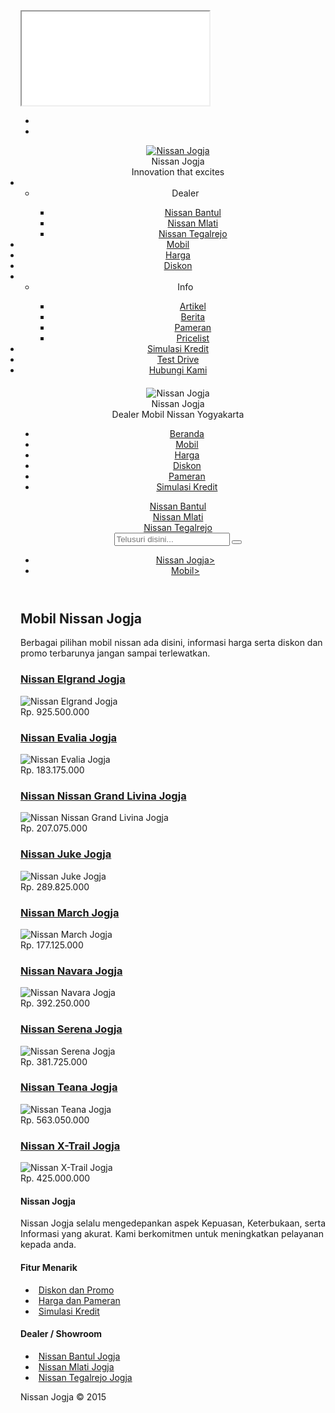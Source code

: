 <!DOCTYPE html><html><head><script type="text/javascript" async defer src="https://apis.google.com/js/platform.js?publisherid=103038403756863833538"></script> <meta http-equiv="content-type" content="text/html; charset=UTF-8" /> <meta name="viewport" content="width=device-width, height=device-height, minimum-scale=1.0, initial-scale=1.0, user-scalable=0" /> <meta name="keywords" content="nissan elgrand jogja,nissan evalia jogja,nissan nissan grand livina jogja,nissan juke jogja,nissan march jogja,nissan navara jogja,nissan serena jogja,nissan teana jogja,nissan x-trail jogja," /> <meta name="description" content="Berbagai pilihan mobil nissan ada disini, informasi harga serta diskon dan promo terbarunya jangan sampai terlewatkan." /> <meta name="copyright" content="Nissan Jogja" /> <meta name="author" content="Nissan Jogja" /> <link rel="publisher" href="https://plus.google.com/103038403756863833538" /> <link rel="canonical" href="http://www.nissanjogja.co.id/mobil/" /> <meta property="og:url" content="http://www.nissanjogja.co.id/mobil/" /> <meta property="og:type" content="" /> <meta property="og:title" content="Mobil Nissan Jogja - Livina, March, Juke, Xtrail Nissan Jogja" /> <meta property="og:description" content="Berbagai pilihan mobil nissan ada disini, informasi harga serta diskon dan promo terbarunya jangan sampai terlewatkan." /> <meta property="og:image" content="" /> <meta property="og:image" content="http://www.nissanjogja.co.id/uploads/mobil/1451298934-nissan-elgrand-jogja.jpg" /> <meta property="og:image" content="http://www.nissanjogja.co.id/uploads/mobil/1451298953-nissan-evalia-jogja.jpg" /> <meta property="og:image" content="http://www.nissanjogja.co.id/uploads/mobil/1451298974-nissan-grand-livina-jogja.jpg" /> <meta property="og:image" content="http://www.nissanjogja.co.id/uploads/mobil/1451298992-nissan-juke-jogja.jpg" /> <meta property="og:image" content="http://www.nissanjogja.co.id/uploads/mobil/1451299013-nissan-march-jogja.jpg" /> <meta property="og:image" content="http://www.nissanjogja.co.id/uploads/mobil/1451299037-nissan-navara-jogja.jpg" /> <meta property="og:image" content="http://www.nissanjogja.co.id/uploads/mobil/1451299065-nissan-serena-jogja.jpg" /> <meta property="og:image" content="http://www.nissanjogja.co.id/uploads/mobil/1451299086-nissan-teana-jogja.jpg" /> <meta property="og:image" content="http://www.nissanjogja.co.id/uploads/mobil/1451299129-nissan-xtrail-jogja.jpg" /> <meta property="og:site_name" content="nissandjogja.com" /><meta name="alexaVerifyID" content="xhdnnuYHFjzghbhwC0LpP1zeVYY"/> <meta property="business:contact_data:street_address" content="Jalan Magelang Km 10, Tridadi, Sleman" /> <meta property="business:contact_data:locality" content="Daerah Istimewa Yogyakarta" /> <meta property="business:contact_data:postal_code" content="55511" /> <meta property="business:contact_data:country_name" content="Indonesia" /> <meta property="place:location:latitude" content="-7.7192646" /> <meta property="place:location:longitude" content="110.3590106" /> <meta name="twitter:card" content="summary" /> <meta name="twitter:url" content="http://www.nissanjogja.co.id/mobil/" /> <meta name="twitter:title" content="Mobil Nissan Jogja - Livina, March, Juke, Xtrail Nissan Jogja" /> <meta name="twitter:description" content="Berbagai pilihan mobil nissan ada disini, informasi harga serta diskon dan promo terbarunya jangan sampai terlewatkan." /> <meta name="twitter:image" content="" /> <meta name="twitter:site" content="@Nissan_Djogja" /> <meta name="twitter:creator" content="@Nissan_Djogja" /><meta name="robots" content="index, follow" /><meta name="googlebot" content="index,follow" /><meta name="msnbot" content="index,follow" /> <!-- TITLE --> <title>Mobil Nissan Jogja - Livina, March, Juke, Xtrail Nissan Jogja</title> <!-- OS SEARCH --> <link rel="search" type="application/opensearchdescription+xml" title="Nissan Jogja" href="http://www.nissanjogja.co.id/opensearch.xml" /> <script type="application/ld+json">{ "@context": "http://schema.org", "@type": "WebSite", "url": "http://www.nissanjogja.co.id/", "potentialAction": { "@type": "SearchAction", "target": "http://www.nissanjogja.co.id/cari/?q={search_term_string}", "query-input": "required name=search_term_string" } }</script> <!-- FAVICON --> <link rel="icon" href="http://www.nissanjogja.co.id/favicon.ico" type="image/x-icon" /> <link rel="shortcut icon" href="http://www.nissanjogja.co.id/favicon.ico" type="image/x-icon" /> <!-- STYLE --> <link rel="stylesheet" type="text/css" href="http://www.nissanjogja.co.id/assets/materialize/css/materialize.min.css" media="screen,projection" /> <link rel="stylesheet" type="text/css" href="http://www.nissanjogja.co.id/assets/font-awesome/css/font-awesome.min.css" /> <link rel="stylesheet" type="text/css" href="http://www.nissanjogja.co.id/assets/style/css/style.css" /> <link rel="stylesheet" type="text/css" href="http://www.nissanjogja.co.id/assets/style/css/border.css" /> <link rel="stylesheet" type="text/css" href="http://www.nissanjogja.co.id/assets/owl.carousel/css/owl.carousel.css" /> <link rel="stylesheet" type="text/css" href="http://www.nissanjogja.co.id/assets/owl.carousel/css/owl.theme.css" /> <link rel="stylesheet" type="text/css" href="http://www.nissanjogja.co.id/assets/owl.carousel/css/owl.transitions.css" /><script type="text/javascript" async defer src="https://apis.google.com/js/platform.js?publisherid=103038403756863833538"></script><script> (function(i,s,o,g,r,a,m){i['GoogleAnalyticsObject']=r;i[r]=i[r]||function(){ (i[r].q=i[r].q||[]).push(arguments)},i[r].l=1*new Date();a=s.createElement(o), m=s.getElementsByTagName(o)[0];a.async=1;a.src=g;m.parentNode.insertBefore(a,m) })(window,document,'script','//www.google-analytics.com/analytics.js','ga'); ga('create', 'UA-73145583-2', 'auto'); ga('send', 'pageview');</script></head><body><!-- Google Tag Manager --><noscript><iframe src="//www.googletagmanager.com/ns.html?id=GTM-PC7NPV"
height="0" width="0" style="display:none;visibility:hidden"></iframe></noscript><script>(function(w,d,s,l,i){w[l]=w[l]||[];w[l].push({'gtm.start':
new Date().getTime(),event:'gtm.js'});var f=d.getElementsByTagName(s)[0],
j=d.createElement(s),dl=l!='dataLayer'?'&l='+l:'';j.async=true;j.src=
'//www.googletagmanager.com/gtm.js?id='+i+dl;f.parentNode.insertBefore(j,f);
})(window,document,'script','dataLayer','GTM-PC7NPV');</script><!-- End Google Tag Manager --> <header> <div class="navbar-fixed"> <nav class="pink darken-2"> <div class="nav-wrapper"> <ul class="left"> <li><a href="#navigation-menu" data-activates="navigation-menu" class="navigation"><i class="mdi-navigation-menu"></i></a></li> <li><a href="http://www.nissanjogja.co.id/"><i class="mdi-action-home"></i></a></li> </ul> </div> </nav> </div> <div class="side-nav" id="navigation-menu"> <div class="side-nav-header pink darken-3"> <div class="row valign-wrapper"> <div class="col s5"> <script type="application/ld+json">{ "@context" : "http://schema.org", "@type" : "Organization", "name" : "Nissan Jogja", "url" : "http://www.nissanjogja.co.id/", "logo" : "http://www.nissanjogja.co.id/uploads/content/logo.png", "sameAs" : [ "https://www.facebook.com/nissanmobiljogja", "https://www.twitter.com/Nissan_Djogja", "https://plus.google.com/+NissanDjogja", "https://www.youtube.com/c/nissanmobiljogja" ] }</script> <a href="http://www.nissanjogja.co.id/" title="Nissan Jogja"> <img class="responsive-img" src="http://www.nissanjogja.co.id/uploads/content/logo-64x64.png" alt="Nissan Jogja" title="Nissan Jogja" /> </a> </div> <div class="col s7"> <div class="white-text h4 text-bold">Nissan Jogja</div> <div class="white-text h6">Innovation that excites</div> </div> </div> </div> <ul style="padding: 0;margin: 0;" itemscope itemtype="http://schema.org/SiteNavigationElement"> <li class="no-padding"> <ul class="collapsible collapsible-accordion"> <li> <div class="collapsible-header waves-effect"><span class="primary-content"><i class="fa fa-fw fa-home"></i></span>Dealer<span class="secondary-content pink-text text-darken-2"><i class="fa fa-fw fa-ellipsis-h"></i></span></div> <div class="collapsible-body"> <ul> <li><a itemprop="url" title="Nissan Bantul Jogja" href="http://www.nissanjogja.co.id/dealer/nissan-bantul-jogja.html"><span class="primary-content"><i class="fa fa-fw fa-map-marker"></i></span>Nissan Bantul</a></li> <li><a itemprop="url" title="Nissan Mlati Jogja" href="http://www.nissanjogja.co.id/dealer/nissan-mlati-jogja.html"><span class="primary-content"><i class="fa fa-fw fa-map-marker"></i></span>Nissan Mlati</a></li> <li><a itemprop="url" title="Nissan Tegalrejo Jogja" href="http://www.nissanjogja.co.id/dealer/nissan-tegalrejo-jogja.html"><span class="primary-content"><i class="fa fa-fw fa-map-marker"></i></span>Nissan Tegalrejo</a></li> </ul> </div> </li> </ul> </li> <li><a itemprop="url" title="Mobil Nissan Jogja" href="http://www.nissanjogja.co.id/mobil/"><span class="primary-content"><i class="fa fa-fw fa-car"></i></span>Mobil</a></li> <li><a itemprop="url" title="Harga Nissan Jogja" href="http://www.nissanjogja.co.id/harga/"><span class="primary-content"><i class="fa fa-fw fa-shopping-cart"></i></span>Harga</a></li> <li><a itemprop="url" title="Diskon Nissan Jogja" href="http://www.nissanjogja.co.id/diskon/"><span class="primary-content"><i class="fa fa-fw fa-gift"></i></span>Diskon</a></li> <li class="no-padding"> <ul class="collapsible collapsible-accordion"> <li> <div class="collapsible-header waves-effect"><span class="primary-content"><i class="fa fa-fw fa-info"></i></span>Info<span class="secondary-content pink-text text-darken-2"><i class="fa fa-fw fa-ellipsis-h"></i></span></div> <div class="collapsible-body"> <ul> <li><a itemprop="url" title="Artikel Nissan Jogja" href="http://www.nissanjogja.co.id/artikel/"><span class="primary-content"><i class="fa fa-fw fa-file-text"></i></span>Artikel</a></li> <li><a itemprop="url" title="Berita Nissan Jogja" href="http://www.nissanjogja.co.id/berita/"><span class="primary-content"><i class="fa fa-fw fa-book"></i></span>Berita</a></li> <li><a itemprop="url" title="Pameran Nissan Jogja" href="http://www.nissanjogja.co.id/pameran/"><span class="primary-content"><i class="fa fa-fw fa-calendar"></i></span>Pameran</a></li> <li><a itemprop="url" title="Pricelist Nissan Jogja" href="http://www.nissanjogja.co.id/pricelist/"><span class="primary-content"><i class="fa fa-fw fa-file-excel-o"></i></span>Pricelist</a></li> </ul> </div> </li> </ul> </li> <li><a itemprop="url" title="Simulasi Kredit Nissan Jogja" href="http://www.nissanjogja.co.id/simulasi-kredit/"><span class="primary-content"><i class="fa fa-fw fa-calculator"></i></span>Simulasi Kredit</a></li> <li><a itemprop="url" title="Test Drive Nissan Jogja" href="http://www.nissanjogja.co.id/test-drive/"><span class="primary-content"><i class="fa fa-fw fa-road"></i></span>Test Drive</a></li> <li><a itemprop="url" title="Kontak Nissan Jogja" href="http://www.nissanjogja.co.id/hubungi-kami/"><span class="primary-content"><i class="fa fa-fw fa-phone"></i></span>Hubungi Kami</a></li> </ul> </div> <div class="header-web"> <div class="container"> <div class="row no-margin-bottom"> <div class="col l4 m4 s12 text-center hide-on-small-only"> <img class="responsive-img" alt="Nissan Jogja" title="Nissan Jogja" src="http://www.nissanjogja.co.id/uploads/content/logo.png" style="padding-top: 20px;" /> </div> <div class="col l8 m8 s12"> <div class="h1 pink-text text-center text-bold">Nissan Jogja</div> <div class="h4 grey-text text-center">Dealer Mobil Nissan Yogyakarta</div> <ul class="header-menu hide-on-small-only"> <li><a title="Nissan Jogja" href="http://www.nissanjogja.co.id/"><i class="fa fa-fw fa-home"></i><span style="padding-left: 5px;">Beranda</span></a></li> <li><a title="Mobil Nissan Jogja" href="http://www.nissanjogja.co.id/mobil/"><i class="fa fa-fw fa-car"></i><span style="padding-left: 5px;">Mobil</span></a></li> <li><a title="Harga Nissan Jogja" href="http://www.nissanjogja.co.id/harga/"><i class="fa fa-fw fa-shopping-cart"></i><span style="padding-left: 5px;">Harga</span></a></li> <li><a title="Berita Nissan Jogja" href="http://www.nissanjogja.co.id/diskon/"><i class="fa fa-fw fa-gift"></i><span style="padding-left: 5px;">Diskon</span></a></li> <li><a title="Pameran Nissan Jogja" href="http://www.nissanjogja.co.id/pameran/"><i class="fa fa-fw fa-calendar"></i><span style="padding-left: 5px;">Pameran</span></a></li> <li class="hide-on-med-and-down"><a title="Simulasi Kredit Nissan Jogja" href="http://www.nissanjogja.co.id/simulasi-kredit/"><i class="fa fa-fw fa-calculator"></i><span style="padding-left: 5px;">Simulasi Kredit</span></a></li> </ul> </div> </div> <div class="row no-margin"> <div class="col l4 m4 s12 hide-on-small-only"> <div class="row text-center no-margin"> <div class="col l4 m4 s4"> <a title="Nissan Bantul Jogja" href="http://www.nissanjogja.co.id/dealer/nissan-bantul-jogja.html"> <div class="btn-floating btn-floating-small pink darken-1"><span class="fa fa-map-marker"></span></div> <div class="h6 pink-text text-bold">Nissan Bantul</div> </a> </div> <div class="col l4 m4 s4"> <a title="Nissan Malti Jogja" href="http://www.nissanjogja.co.id/dealer/nissan-mlati-jogja.html"> <div class="btn-floating btn-floating-small pink darken-1"><span class="fa fa-map-marker"></span></div> <div class="h6 pink-text text-bold">Nissan Mlati</div> </a> </div> <div class="col l4 m4 s4"> <a title="Nissan Tegalrejo Jogja" href="http://www.nissanjogja.co.id/dealer/nissan-tegalrejo-jogja.html"> <div class="btn-floating btn-floating-small pink darken-1"><span class="fa fa-map-marker"></span></div> <div class="h6 pink-text text-bold">Nissan Tegalrejo</div> </a> </div> </div> </div> <div class="col l8 m8 s12"><div class="header-search"> <form method="get" action="http://www.nissanjogja.co.id/cari/"> <div class="input-field"> <input name="q" type="search" value="" required="" placeholder="Telusuri disini..." autocomplete="off" /> <button type="submit"><i class="fa fa-fw fa-search"></i></button> </div> </form> </div> </div> </div> </div> </div> <div class="pink"> <div class="container"> <div class="row"> <div class="col l12 m12 s12"> <ul class="breadcrumb" style="margin: 0;" itemscope itemtype="http://schema.org/BreadcrumbList"><li itemprop="itemListElement" itemscope itemtype="http://schema.org/ListItem"><a itemprop="item" href="http://www.nissanjogja.co.id/"><i class="fa fa-fw fa-home"></i><span itemprop="name">Nissan Jogja</span><span class="arrow"><span>&gt;</span></span></a><meta property="position" content="1" /></li><li class="active" itemprop="itemListElement" itemscope itemtype="http://schema.org/ListItem"><a itemprop="item" href="http://www.nissanjogja.co.id/mobil/"><i class="fa fa-fw fa-car"></i><span itemprop="name">Mobil</span><span class="arrow"><span>&gt;</span></span></a><meta property="position" content="2" /></li></ul> </div> </div> </div> </div> </header> <main> <section> <div class="container"> <div class="row"> <div class="col l12 m12 s12"> <div class="border-bottom bottom-2 solid border-pink darken-2"> <h1 class="h2 line-medium hide-down pink-text text-darken-2 no-margin no-padding text-bold">Mobil Nissan Jogja</h1> </div> <div class="content-medium"> <p class="blockquote h4">Berbagai pilihan mobil nissan ada disini, informasi harga serta diskon dan promo terbarunya jangan sampai terlewatkan.</p> </div> <div class="content-medium"> <div class="row"> <div class="col l4 m4 s12" itemscope itemtype="http://schema.org/Product"> <div class="border-bottom bottom-1 dashed border-pink darken-2"> <h3 class="h3 line-small hide-down no-margin no-padding"> <a itemprop="url" class="pink-text text-darken-2 text-bold" href="http://www.nissanjogja.co.id/mobil/1/nissan-elgrand-jogja.html"> <span itemprop="name">Nissan Elgrand Jogja</span> </a> </h3> </div> <div class="content-medium"> <div class="blur-wrapper"> <img itemprop="image" class="responsive-img blur-image" alt="Nissan Elgrand Jogja" src="http://www.nissanjogja.co.id/uploads/mobil/1451298934-nissan-elgrand-jogja-landscape-400x225.jpg" /> <div class="blur blur-1 valign-wrapper"> <div class="valign center" style="width: 100%;"></div> </div> </div> <div class="h4 line-medium pink darken-1 text-center text-bold white-text" itemprop="offers" itemscope itemtype="http://schema.org/Offer"> <div><span itemprop="priceCurrency" content="IDR">Rp.</span> <span itemprop="price">925.500.000</span></div> </div> </div> </div> <div class="col l4 m4 s12" itemscope itemtype="http://schema.org/Product"> <div class="border-bottom bottom-1 dashed border-pink darken-2"> <h3 class="h3 line-small hide-down no-margin no-padding"> <a itemprop="url" class="pink-text text-darken-2 text-bold" href="http://www.nissanjogja.co.id/mobil/51/nissan-evalia-jogja.html"> <span itemprop="name">Nissan Evalia Jogja</span> </a> </h3> </div> <div class="content-medium"> <div class="blur-wrapper"> <img itemprop="image" class="responsive-img blur-image" alt="Nissan Evalia Jogja" src="http://www.nissanjogja.co.id/uploads/mobil/1451298953-nissan-evalia-jogja-landscape-400x225.jpg" /> <div class="blur blur-1 valign-wrapper"> <div class="valign center" style="width: 100%;"></div> </div> </div> <div class="h4 line-medium pink darken-1 text-center text-bold white-text" itemprop="offers" itemscope itemtype="http://schema.org/Offer"> <div><span itemprop="priceCurrency" content="IDR">Rp.</span> <span itemprop="price">183.175.000</span></div> </div> </div> </div> <div class="col l4 m4 s12" itemscope itemtype="http://schema.org/Product"> <div class="border-bottom bottom-1 dashed border-pink darken-2"> <h3 class="h3 line-small hide-down no-margin no-padding"> <a itemprop="url" class="pink-text text-darken-2 text-bold" href="http://www.nissanjogja.co.id/mobil/101/nissan-grand-livina-jogja.html"> <span itemprop="name">Nissan Nissan Grand Livina Jogja</span> </a> </h3> </div> <div class="content-medium"> <div class="blur-wrapper"> <img itemprop="image" class="responsive-img blur-image" alt="Nissan Nissan Grand Livina Jogja" src="http://www.nissanjogja.co.id/uploads/mobil/1451298974-nissan-grand-livina-jogja-landscape-400x225.jpg" /> <div class="blur blur-1 valign-wrapper"> <div class="valign center" style="width: 100%;"></div> </div> </div> <div class="h4 line-medium pink darken-1 text-center text-bold white-text" itemprop="offers" itemscope itemtype="http://schema.org/Offer"> <div><span itemprop="priceCurrency" content="IDR">Rp.</span> <span itemprop="price">207.075.000</span></div> </div> </div> </div> <div class="col l4 m4 s12" itemscope itemtype="http://schema.org/Product"> <div class="border-bottom bottom-1 dashed border-pink darken-2"> <h3 class="h3 line-small hide-down no-margin no-padding"> <a itemprop="url" class="pink-text text-darken-2 text-bold" href="http://www.nissanjogja.co.id/mobil/151/nissan-juke-jogja.html"> <span itemprop="name">Nissan Juke Jogja</span> </a> </h3> </div> <div class="content-medium"> <div class="blur-wrapper"> <img itemprop="image" class="responsive-img blur-image" alt="Nissan Juke Jogja" src="http://www.nissanjogja.co.id/uploads/mobil/1451298992-nissan-juke-jogja-landscape-400x225.jpg" /> <div class="blur blur-1 valign-wrapper"> <div class="valign center" style="width: 100%;"></div> </div> </div> <div class="h4 line-medium pink darken-1 text-center text-bold white-text" itemprop="offers" itemscope itemtype="http://schema.org/Offer"> <div><span itemprop="priceCurrency" content="IDR">Rp.</span> <span itemprop="price">289.825.000</span></div> </div> </div> </div> <div class="col l4 m4 s12" itemscope itemtype="http://schema.org/Product"> <div class="border-bottom bottom-1 dashed border-pink darken-2"> <h3 class="h3 line-small hide-down no-margin no-padding"> <a itemprop="url" class="pink-text text-darken-2 text-bold" href="http://www.nissanjogja.co.id/mobil/201/nissan-march-jogja.html"> <span itemprop="name">Nissan March Jogja</span> </a> </h3> </div> <div class="content-medium"> <div class="blur-wrapper"> <img itemprop="image" class="responsive-img blur-image" alt="Nissan March Jogja" src="http://www.nissanjogja.co.id/uploads/mobil/1451299013-nissan-march-jogja-landscape-400x225.jpg" /> <div class="blur blur-1 valign-wrapper"> <div class="valign center" style="width: 100%;"></div> </div> </div> <div class="h4 line-medium pink darken-1 text-center text-bold white-text" itemprop="offers" itemscope itemtype="http://schema.org/Offer"> <div><span itemprop="priceCurrency" content="IDR">Rp.</span> <span itemprop="price">177.125.000</span></div> </div> </div> </div> <div class="col l4 m4 s12" itemscope itemtype="http://schema.org/Product"> <div class="border-bottom bottom-1 dashed border-pink darken-2"> <h3 class="h3 line-small hide-down no-margin no-padding"> <a itemprop="url" class="pink-text text-darken-2 text-bold" href="http://www.nissanjogja.co.id/mobil/251/nissan-navara-jogja.html"> <span itemprop="name">Nissan Navara Jogja</span> </a> </h3> </div> <div class="content-medium"> <div class="blur-wrapper"> <img itemprop="image" class="responsive-img blur-image" alt="Nissan Navara Jogja" src="http://www.nissanjogja.co.id/uploads/mobil/1451299037-nissan-navara-jogja-landscape-400x225.jpg" /> <div class="blur blur-1 valign-wrapper"> <div class="valign center" style="width: 100%;"></div> </div> </div> <div class="h4 line-medium pink darken-1 text-center text-bold white-text" itemprop="offers" itemscope itemtype="http://schema.org/Offer"> <div><span itemprop="priceCurrency" content="IDR">Rp.</span> <span itemprop="price">392.250.000</span></div> </div> </div> </div> <div class="col l4 m4 s12" itemscope itemtype="http://schema.org/Product"> <div class="border-bottom bottom-1 dashed border-pink darken-2"> <h3 class="h3 line-small hide-down no-margin no-padding"> <a itemprop="url" class="pink-text text-darken-2 text-bold" href="http://www.nissanjogja.co.id/mobil/301/nissan-serena-jogja.html"> <span itemprop="name">Nissan Serena Jogja</span> </a> </h3> </div> <div class="content-medium"> <div class="blur-wrapper"> <img itemprop="image" class="responsive-img blur-image" alt="Nissan Serena Jogja" src="http://www.nissanjogja.co.id/uploads/mobil/1451299065-nissan-serena-jogja-landscape-400x225.jpg" /> <div class="blur blur-1 valign-wrapper"> <div class="valign center" style="width: 100%;"></div> </div> </div> <div class="h4 line-medium pink darken-1 text-center text-bold white-text" itemprop="offers" itemscope itemtype="http://schema.org/Offer"> <div><span itemprop="priceCurrency" content="IDR">Rp.</span> <span itemprop="price">381.725.000</span></div> </div> </div> </div> <div class="col l4 m4 s12" itemscope itemtype="http://schema.org/Product"> <div class="border-bottom bottom-1 dashed border-pink darken-2"> <h3 class="h3 line-small hide-down no-margin no-padding"> <a itemprop="url" class="pink-text text-darken-2 text-bold" href="http://www.nissanjogja.co.id/mobil/351/nissan-teana-jogja.html"> <span itemprop="name">Nissan Teana Jogja</span> </a> </h3> </div> <div class="content-medium"> <div class="blur-wrapper"> <img itemprop="image" class="responsive-img blur-image" alt="Nissan Teana Jogja" src="http://www.nissanjogja.co.id/uploads/mobil/1451299086-nissan-teana-jogja-landscape-400x225.jpg" /> <div class="blur blur-1 valign-wrapper"> <div class="valign center" style="width: 100%;"></div> </div> </div> <div class="h4 line-medium pink darken-1 text-center text-bold white-text" itemprop="offers" itemscope itemtype="http://schema.org/Offer"> <div><span itemprop="priceCurrency" content="IDR">Rp.</span> <span itemprop="price">563.050.000</span></div> </div> </div> </div> <div class="col l4 m4 s12" itemscope itemtype="http://schema.org/Product"> <div class="border-bottom bottom-1 dashed border-pink darken-2"> <h3 class="h3 line-small hide-down no-margin no-padding"> <a itemprop="url" class="pink-text text-darken-2 text-bold" href="http://www.nissanjogja.co.id/mobil/401/nissan-xtrail-jogja.html"> <span itemprop="name">Nissan X-Trail Jogja</span> </a> </h3> </div> <div class="content-medium"> <div class="blur-wrapper"> <img itemprop="image" class="responsive-img blur-image" alt="Nissan X-Trail Jogja" src="http://www.nissanjogja.co.id/uploads/mobil/1451299129-nissan-xtrail-jogja-landscape-400x225.jpg" /> <div class="blur blur-1 valign-wrapper"> <div class="valign center" style="width: 100%;"></div> </div> </div> <div class="h4 line-medium pink darken-1 text-center text-bold white-text" itemprop="offers" itemscope itemtype="http://schema.org/Offer"> <div><span itemprop="priceCurrency" content="IDR">Rp.</span> <span itemprop="price">425.000.000</span></div> </div> </div> </div> </div> </div> </div> </div> </div> </section> </main> <!-- FOOTER --> <footer class="page-footer grey lighten-2" style="margin-top: 0;"> <div class="container"> <div class="row"> <div class="col l6 m4 s12"> <div class="content-medium"> <h4 class="h3 pink-text text-darken-2 no-margin text-bold">Nissan Jogja</h4> <p class="grey-text text-darken-2">Nissan Jogja selalu mengedepankan aspek Kepuasan, Keterbukaan, serta Informasi yang akurat. Kami berkomitmen untuk meningkatkan pelayanan kepada anda.</p> </div> </div> <div class="col l3 m4 s12"> <div class="content-medium"> <h4 class="h3 pink-text text-darken-2 no-margin text-bold">Fitur Menarik</h4> <ul> <li><a class="grey-text text-darken-2" href="http://www.nissanjogja.co.id/diskon/"><i class="fa fa-fw fa-gift"></i><span style="padding-left: 5px;">Diskon dan Promo</span></a></li> <li><a class="grey-text text-darken-2" href="http://www.nissanjogja.co.id/harga/"><i class="fa fa-fw fa-shopping-cart"></i><span style="padding-left: 5px;">Harga dan Pameran</span></a></li> <li><a class="grey-text text-darken-2" href="http://www.nissanjogja.co.id/simulasi-kredit/"><i class="fa fa-fw fa-calculator"></i><span style="padding-left: 5px;">Simulasi Kredit</span></a></li> </ul> </div> </div> <div class="col l3 m4 s12"> <div class="content-medium"> <h4 class="h3 pink-text text-darken-2 no-margin text-bold">Dealer / Showroom</h4> <ul> <li><a class="grey-text text-darken-2" href="http://www.nissanjogja.co.id/dealer/nissan-bantul-jogja.html"><i class="fa fa-fw fa-map-marker"></i><span style="padding-left: 5px;">Nissan Bantul Jogja</span></a></li> <li><a class="grey-text text-darken-2" href="http://www.nissanjogja.co.id/dealer/nissan-mlati-jogja.html/"><i class="fa fa-fw fa-map-marker"></i><span style="padding-left: 5px;">Nissan Mlati Jogja</span></a></li> <li><a class="grey-text text-darken-2" href="http://www.nissanjogja.co.id/dealer/nissan-tegalrejo-jogja.html/"><i class="fa fa-fw fa-map-marker"></i><span style="padding-left: 5px;">Nissan Tegalrejo Jogja</span></a></li> </ul> </div> </div> </div> </div> <div class="footer-copyright pink darken-1"> <div class="container">Nissan Jogja &copy; 2015</div> </div> </footer> <!-- SCRIPT --> <script src="http://www.nissanjogja.co.id/assets/jquery/js/jquery.min.js"></script> <script src="http://www.nissanjogja.co.id/assets/materialize/js/materialize.min.js"></script> <script src="http://www.nissanjogja.co.id/assets/owl.carousel/js/owl.carousel.min.js"></script> <script>$('.navigation').sideNav({menuWidth: 300,});</script> <script>$('select').material_select();</script> <script>$('.datepicker').pickadate();</script> <script>$('.parallax').parallax();</script> </body></html>

